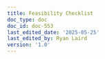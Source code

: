 ```yaml
---
title: Feasibility Checklist
doc_type: doc
doc_id: doc-553
last_edited_date: '2025-05-25'
last_edited_by: Ryan Laird
version: '1.0'
---
```



